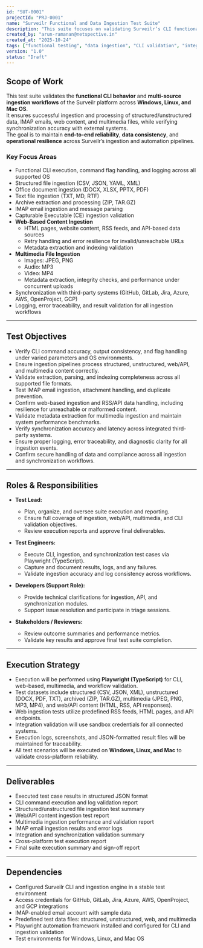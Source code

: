 ```yaml
---
id: "SUT-0001"
projectId: "PRJ-0001"
name: "Surveilr Functional and Data Ingestion Test Suite"
description: "This suite focuses on validating Surveilr’s CLI functionality, ingestion workflows, file parsing, IMAP email processing, web-based content ingestion, multimedia ingestion, and synchronization with third-party systems. It ensures functional correctness, data integrity, performance stability, and integration reliability across all ingestion-related modules on Windows, Linux, and Mac platforms."
created_by: "arun-ramanan@netspective.in"
created_at: "2025-10-24"
tags: ["functional testing", "data ingestion", "CLI validation", "integration testing", "web ingestion", "multimedia ingestion", "cross-platform", "Surveilr"]
version: "1.0"
status: "Draft"
---
```


## Scope of Work

This test suite validates the **functional CLI behavior** and **multi-source ingestion workflows** of the Surveilr platform across **Windows, Linux, and Mac OS**.  
It ensures successful ingestion and processing of structured/unstructured data, IMAP emails, web content, and multimedia files, while verifying synchronization accuracy with external systems.  
The goal is to maintain **end-to-end reliability**, **data consistency**, and **operational resilience** across Surveilr’s ingestion and automation pipelines.

### Key Focus Areas
- Functional CLI execution, command flag handling, and logging across all supported OS  
- Structured file ingestion (CSV, JSON, YAML, XML)  
- Office document ingestion (DOCX, XLSX, PPTX, PDF)  
- Text file ingestion (TXT, MD, RTF)  
- Archive extraction and processing (ZIP, TAR.GZ)  
- IMAP email ingestion and message parsing  
- Capturable Executable (CE) ingestion validation  
- **Web-Based Content Ingestion**  
  - HTML pages, website content, RSS feeds, and API-based data sources  
  - Retry handling and error resilience for invalid/unreachable URLs  
  - Metadata extraction and indexing validation  
- **Multimedia File Ingestion**  
  - Images: JPEG, PNG  
  - Audio: MP3  
  - Video: MP4  
  - Metadata extraction, integrity checks, and performance under concurrent uploads  
- Synchronization with third-party systems (GitHub, GitLab, Jira, Azure, AWS, OpenProject, GCP)  
- Logging, error traceability, and result validation for all ingestion workflows  

---

## Test Objectives

- Verify CLI command accuracy, output consistency, and flag handling under varied parameters and OS environments.  
- Ensure ingestion pipelines process structured, unstructured, web/API, and multimedia content correctly.  
- Validate extraction, parsing, and indexing completeness across all supported file formats.  
- Test IMAP email ingestion, attachment handling, and duplicate prevention.  
- Confirm web-based ingestion and RSS/API data handling, including resilience for unreachable or malformed content.  
- Validate metadata extraction for multimedia ingestion and maintain system performance benchmarks.  
- Verify synchronization accuracy and latency across integrated third-party systems.  
- Ensure proper logging, error traceability, and diagnostic clarity for all ingestion events.  
- Confirm secure handling of data and compliance across all ingestion and synchronization workflows.  

---

## Roles & Responsibilities

- **Test Lead:**  
  - Plan, organize, and oversee suite execution and reporting.  
  - Ensure full coverage of ingestion, web/API, multimedia, and CLI validation objectives.  
  - Review execution reports and approve final deliverables.  

- **Test Engineers:**  
  - Execute CLI, ingestion, and synchronization test cases via Playwright (TypeScript).  
  - Capture and document results, logs, and any failures.  
  - Validate ingestion accuracy and log consistency across workflows.  

- **Developers (Support Role):**  
  - Provide technical clarifications for ingestion, API, and synchronization modules.  
  - Support issue resolution and participate in triage sessions.  

- **Stakeholders / Reviewers:**  
  - Review outcome summaries and performance metrics.  
  - Validate key results and approve final test suite completion.  

---

## Execution Strategy

- Execution will be performed using **Playwright (TypeScript)** for CLI, web-based, multimedia, and workflow validation.  
- Test datasets include structured (CSV, JSON, XML), unstructured (DOCX, PDF, TXT), archived (ZIP, TAR.GZ), multimedia (JPEG, PNG, MP3, MP4), and web/API content (HTML, RSS, API responses).  
- Web ingestion tests utilize predefined RSS feeds, HTML pages, and API endpoints.  
- Integration validation will use sandbox credentials for all connected systems.  
- Execution logs, screenshots, and JSON-formatted result files will be maintained for traceability.  
- All test scenarios will be executed on **Windows, Linux, and Mac** to validate cross-platform reliability.  

---

## Deliverables

- Executed test case results in structured JSON format  
- CLI command execution and log validation report  
- Structured/unstructured file ingestion test summary  
- Web/API content ingestion test report  
- Multimedia ingestion performance and validation report  
- IMAP email ingestion results and error logs  
- Integration and synchronization validation summary  
- Cross-platform test execution report  
- Final suite execution summary and sign-off report  

---

## Dependencies

- Configured Surveilr CLI and ingestion engine in a stable test environment  
- Access credentials for GitHub, GitLab, Jira, Azure, AWS, OpenProject, and GCP integrations  
- IMAP-enabled email account with sample data  
- Predefined test data files: structured, unstructured, web, and multimedia  
- Playwright automation framework installed and configured for CLI and ingestion validation  
- Test environments for Windows, Linux, and Mac OS  
